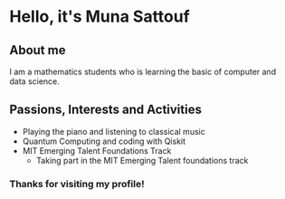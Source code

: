 # Hello, it's Muna Sattouf

## About me

I am a mathematics students who is learning the basic of computer and data science.

## Passions, Interests and Activities

* Playing the piano and listening to classical music
* Quantum Computing and coding with Qiskit
* MIT Emerging Talent Foundations Track
  * Taking part in the MIT Emerging Talent foundations track

### Thanks for visiting my profile!
<!--Left the trailing punctuation in the last line to remove monotony-->